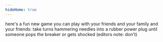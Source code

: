 ```yaml
---
hideHome: true
---
```

here's a fun new game you can play with your friends and your family and your friends: take turns hammering needles into a rubber power plug until someone pops the breaker or gets shocked (editors note: don't) 